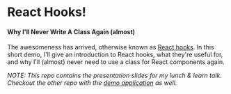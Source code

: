 # React Hooks!

#### Why I'll Never Write A Class Again (almost)

The awesomeness has arrived, otherwise known as [React hooks](https://reactjs.org/docs/hooks-intro.html). In this short demo, I'll give an introduction to React hooks, what they're useful for, and why I'll (almost) never need to use a class for React components again.


_NOTE: This repo contains the presentation slides for my lunch & learn talk. Checkout the other repo with the [demo application](https://github.com/qodesmith/hooks-demo) as well._
